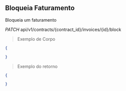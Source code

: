 ## Bloqueia Faturamento

Bloqueia um faturamento

<div class="api-endpoint">
  <div class="endpoint-data">
    <i class="label label-get">PATCH</i>
   api/v1/contracts/{contract_id}/invoices/{id}/block
  </div>
</div>


> Exemplo de Corpo

```json
{

}
```

> Exemplo do retorno

```json
{

}
```